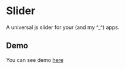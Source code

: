 # Slider
A universal js slider for your (and my ^_^) apps.

## Demo
You can see demo [here](https://krokochik.github.io/slider/)
